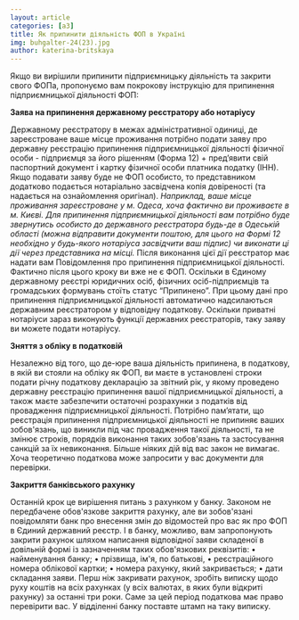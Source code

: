 ```yaml
---
layout: article
categories: [a3]
title: Як припинити діяльність ФОП в Україні
img: buhgalter-24(23).jpg
author: katerina-britskaya
---
```


Якщо ви вирішили припинити підприємницьку діяльність та закрити свого ФОПа,  пропонуємо вам покрокову інструкцію для припинення підприємницької діяльності ФОП:

**Заява на припинення державному реєстратору або нотаріусу**

Державному реєстратору в межах адміністративної одиниці, де зареєстроване ваше місце проживання потрібно подати заяву про державну реєстрацію припинення підприємницької діяльності фізичної особи - підприємця за його рішенням (Форма 12) + пред’явити свій паспортний документ і картку фізичної особи платника податку (ІНН).  
Якщо подавати заяву буде не ФОП особисто, то  представником додатково подається нотаріально засвідчена копія довіреності (та надається на ознайомлення оригінал).
_Наприклад,  ваше місце проживання зареєстроване у м. Одеса, хоча фактично ви проживаєте в м. Києві. Для припинення підприємницької діяльності вам потрібно буде звернутись особисто до державного реєстратора будь-де в Одеській області (можна відправити документи поштою, для цього на Формі 12 необхідно у будь-якого нотаріуса засвідчити ваш підпис) чи виконати ці дії через представника на місці._
Після виконання цієї дії реєстратор має надати вам Повідомлення про припинення підприємницької діяльності. 
Фактично після цього кроку ви вже не є ФОП. Оскільки в Єдиному державному реєстрі юридичних осіб, фізичних осіб-підприємців та громадських формувань стоїть статус “Припинено”. При цьому дані про припинення підприємницької діяльності автоматично надсилаються державним реєстратором у відповідну податкову.
Оскільки приватні нотаріуси зараз виконують функції державних реєстраторів, таку заяву ви можете подати нотаріусу.

**Зняття з обліку в податковій**

Незалежно від того, що де-юре ваша діяльність припинена, в податкову, в якій ви стояли на обліку як ФОП, ви маєте в установлені строки подати річну податкову декларацію за звітний рік, у якому проведено державну реєстрацію припинення вашої підприємницької діяльності, а також маєте забезпечити остаточні розрахунки з податків від провадження підприємницької діяльності.
Потрібно пам’ятати, що реєстрація припинення підприємницької діяльності  не припиняє ваших зобов'язань, що виникли під час провадження такої діяльності, та не змінює строків, порядків виконання таких зобов'язань та застосування санкцій за їх невиконання.
Більше ніяких дій від вас закон не вимагає. Хоча теоретично податкова може запросити у вас документи для перевірки. 

**Закриття банківського рахунку**

Останній крок це вирішення питань з рахунком у банку. Законом не передбачене обов'язкове закриття рахунку, але ви зобов'язані повідомляти банк про внесення змін до відомостей про вас як про ФОП в Єдиний державний реєстр. І в банку, можливо, вам запропонують закрити рахунок шляхом написання відповідної заяви складеної в довільній формі із зазначенням таких обов'язкових реквізитів:
•	найменування банку;
•	прізвища, ім'я, по батькові,
•	 реєстраційного номера облікової картки;
•	номера рахунку, який закривається;
•	дати складання заяви.
Перш ніж закривати рахунок, зробіть виписку щодо руху коштів на всіх рахунках (у всіх валютах, в яких були відкриті рахунку) за останні три роки. Саме за цей період податкова має право перевірити вас. У відділенні банку поставте штамп на таку виписку. 



